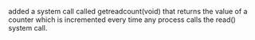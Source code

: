 added a system call called getreadcount(void) that returns the value of a counter which is incremented every time any process calls the read() system call.
